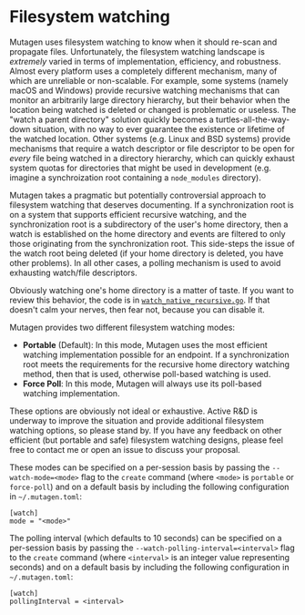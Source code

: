 # Filesystem watching

Mutagen uses filesystem watching to know when it should re-scan and propagate
files. Unfortunately, the filesystem watching landscape is *extremely* varied in
terms of implementation, efficiency, and robustness. Almost every platform uses
a completely different mechanism, many of which are unreliable or non-scalable.
For example, some systems (namely macOS and Windows) provide recursive watching
mechanisms that can monitor an arbitrarily large directory hierarchy, but their
behavior when the location being watched is deleted or changed is problematic or
useless. The "watch a parent directory" solution quickly becomes a
turtles-all-the-way-down situation, with no way to ever guarantee the existence
or lifetime of the watched location. Other systems (e.g. Linux and BSD systems)
provide mechanisms that require a watch descriptor or file descriptor to be open
for *every* file being watched in a directory hierarchy, which can quickly
exhaust system quotas for directories that might be used in development (e.g.
imagine a synchroization root containing a `node_modules` directory).

Mutagen takes a pragmatic but potentially controversial approach to filesystem
watching that deserves documenting. If a synchronization root is on a system
that supports efficient recursive watching, and the synchronization root is a
subdirectory of the user's home directory, then a watch is established on the
home directory and events are filtered to only those originating from the
synchronization root. This side-steps the issue of the watch root being deleted
(if your home directory is deleted, you have other problems). In all other
cases, a polling mechanism is used to avoid exhausting watch/file descriptors.

Obviously watching one's home directory is a matter of taste. If you want to
review this behavior, the code is in
[`watch_native_recursive.go`](https://github.com/havoc-io/mutagen/blob/master/pkg/filesystem/watch_native_recursive.go).
If that doesn't calm your nerves, then fear not, because you can disable it.

Mutagen provides two different filesystem watching modes:

- **Portable** (Default): In this mode, Mutagen uses the most efficient watching
  implementation possible for an endpoint. If a synchronization root meets the
  requirements for the recursive home directory watching method, then that is
  used, otherwise poll-based watching is used.
- **Force Poll**: In this mode, Mutagen will always use its poll-based watching
  implementation.

These options are obviously not ideal or exhaustive. Active R&D is underway to
improve the situation and provide additional filesystem watching options, so
please stand by. If you have any feedback on other efficient (but portable and
safe) filesystem watching designs, please feel free to contact me or open an
issue to discuss your proposal.

These modes can be specified on a per-session basis by passing the
`--watch-mode=<mode>` flag to the `create` command (where `<mode>` is `portable`
or `force-poll`) and on a default basis by including the following configuration
in `~/.mutagen.toml`:

    [watch]
    mode = "<mode>"

The polling interval (which defaults to 10 seconds) can be specified on a
per-session basis by passing the `--watch-polling-interval=<interval>` flag to
the `create` command (where `<interval>` is an integer value representing
seconds) and on a default basis by including the following configuration in
`~/.mutagen.toml`:

    [watch]
    pollingInterval = <interval>
